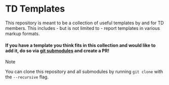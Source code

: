 # TD Templates
This repository is meant to be a collection of useful templates by and for TD members. This includes - but is not limited to - report templates in various markup formats.

#### If you have a template you think fits in this collection and would like to add it, do so via [git submodules](https://gist.github.com/gitaarik/8735255#adding-a-submodule) and create a PR!

> [!NOTE]
> You can clone this repository and all submodules by running `git clone` with the `--recursive` flag.
